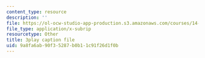 ```yaml
---
content_type: resource
description: ''
file: https://ol-ocw-studio-app-production.s3.amazonaws.com/courses/14-01-principles-of-microeconomics-fall-2018/9a8fa6ab90f35287b0b11c91f26d1f0b_0kA91PvS3sk.vtt
file_type: application/x-subrip
resourcetype: Other
title: 3play caption file
uid: 9a8fa6ab-90f3-5287-b0b1-1c91f26d1f0b
---
```

